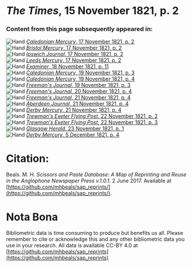 # *The Times*, 15 November 1821, p. 2  
  
### Content from this page subsequently appeared in:  
![Hand](http://scissorsandpaste.net/wp-content/uploads/2017/06/smallhandpointer.png) [*Caledonian Mercury*, 17 November 1821, p. 2](https://mhbeals.github.io/sap_html/Caledonian-Mercury/Caledonian-Mercury-17-November-1821-p-2)  
![Hand](http://scissorsandpaste.net/wp-content/uploads/2017/06/smallhandpointer.png) [*Bristol Mercury*, 17 November 1821, p. 2](https://mhbeals.github.io/sap_html/Bristol-Mercury/Bristol-Mercury-17-November-1821-p-2)  
![Hand](http://scissorsandpaste.net/wp-content/uploads/2017/06/smallhandpointer.png) [*Ipswich Journal*, 17 November 1821, p. 2](https://mhbeals.github.io/sap_html/Ipswich-Journal/Ipswich-Journal-17-November-1821-p-2)  
![Hand](http://scissorsandpaste.net/wp-content/uploads/2017/06/smallhandpointer.png) [*Leeds Mercury*, 17 November 1821, p. 2](https://mhbeals.github.io/sap_html/Leeds-Mercury/Leeds-Mercury-17-November-1821-p-2)  
![Hand](http://scissorsandpaste.net/wp-content/uploads/2017/06/smallhandpointer.png) [*Examiner*, 18 November 1821, p. 11](https://mhbeals.github.io/sap_html/Examiner/Examiner-18-November-1821-p-11)  
![Hand](http://scissorsandpaste.net/wp-content/uploads/2017/06/smallhandpointer.png) [*Caledonian Mercury*, 19 November 1821, p. 3](https://mhbeals.github.io/sap_html/Caledonian-Mercury/Caledonian-Mercury-19-November-1821-p-3)  
![Hand](http://scissorsandpaste.net/wp-content/uploads/2017/06/smallhandpointer.png) [*Caledonian Mercury*, 19 November 1821, p. 4](https://mhbeals.github.io/sap_html/Caledonian-Mercury/Caledonian-Mercury-19-November-1821-p-4)  
![Hand](http://scissorsandpaste.net/wp-content/uploads/2017/06/smallhandpointer.png) [*Freeman's Journal*, 19 November 1821, p. 3](https://mhbeals.github.io/sap_html/Freeman's-Journal/Freeman's-Journal-19-November-1821-p-3)  
![Hand](http://scissorsandpaste.net/wp-content/uploads/2017/06/smallhandpointer.png) [*Freeman's Journal*, 20 November 1821, p. 4](https://mhbeals.github.io/sap_html/Freeman's-Journal/Freeman's-Journal-20-November-1821-p-4)  
![Hand](http://scissorsandpaste.net/wp-content/uploads/2017/06/smallhandpointer.png) [*Freeman's Journal*, 21 November 1821, p. 4](https://mhbeals.github.io/sap_html/Freeman's-Journal/Freeman's-Journal-21-November-1821-p-4)  
![Hand](http://scissorsandpaste.net/wp-content/uploads/2017/06/smallhandpointer.png) [*Aberdeen Journal*, 21 November 1821, p. 4](https://mhbeals.github.io/sap_html/Aberdeen-Journal/Aberdeen-Journal-21-November-1821-p-4)  
![Hand](http://scissorsandpaste.net/wp-content/uploads/2017/06/smallhandpointer.png) [*Derby Mercury*, 21 November 1821, p. 4](https://mhbeals.github.io/sap_html/Derby-Mercury/Derby-Mercury-21-November-1821-p-4)  
![Hand](http://scissorsandpaste.net/wp-content/uploads/2017/06/smallhandpointer.png) [*Trewman's Exeter Flying Post*, 22 November 1821, p. 2](https://mhbeals.github.io/sap_html/Trewman's-Exeter-Flying-Post/Trewman's-Exeter-Flying-Post-22-November-1821-p-2)  
![Hand](http://scissorsandpaste.net/wp-content/uploads/2017/06/smallhandpointer.png) [*Trewman's Exeter Flying Post*, 22 November 1821, p. 3](https://mhbeals.github.io/sap_html/Trewman's-Exeter-Flying-Post/Trewman's-Exeter-Flying-Post-22-November-1821-p-3)  
![Hand](http://scissorsandpaste.net/wp-content/uploads/2017/06/smallhandpointer.png) [*Glasgow Herald*, 23 November 1821, p. 1](https://mhbeals.github.io/sap_html/Glasgow-Herald/Glasgow-Herald-23-November-1821-p-1)  
![Hand](http://scissorsandpaste.net/wp-content/uploads/2017/06/smallhandpointer.png) [*Derby Mercury*, 5 December 1821, p. 4](https://mhbeals.github.io/sap_html/Derby-Mercury/Derby-Mercury-5-December-1821-p-4)  


# Citation: 

Beals. M. H. *Scissors and Paste Database: A Map of Reprinting and Reuse in the Anglophone Newspaper Press v.1.0.1.* 2 June 2017. Available at [https://github.com/mhbeals/sap_reprints/](https://github.com/mhbeals/sap_reprints/). 

# Nota Bona

Bibliometric data is time consuming to produce but benefits us all. Please remember to cite or acknowledge this and any other bibliometric data you use in your research. All data is available CC-BY 4.0 at [https://github.com/mhbeals/sap_reprints](https://github.com/mhbeals/sap_reprints)